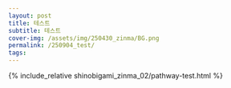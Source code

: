 ```yaml
---
layout: post
title: 테스트
subtitle: 테스트
cover-img: /assets/img/250430_zinma/BG.png
permalink: /250904_test/
tags:
---
```


{% include_relative shinobigami_zinma_02/pathway-test.html %}
